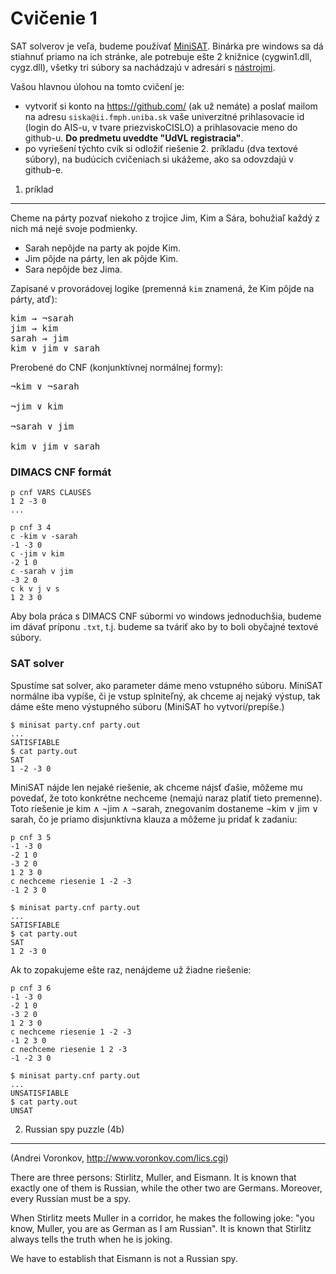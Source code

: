 Cvičenie 1
==========

SAT solverov je veľa, budeme používať [MiniSAT](http://minisat.se/).
Binárka pre windows sa dá stiahnuť priamo na ich stránke, ale potrebuje ešte 2 knižnice
(cygwin1.dll, cygz.dll), všetky tri súbory sa nachádzajú v adresári s [nástrojmi](../tools/).

Vašou hlavnou úlohou na tomto cvičení je:
* vytvoriť si konto na https://github.com/ (ak už nemáte) a poslať mailom na
  adresu `siska@ii.fmph.uniba.sk` vaše univerzitné prihlasovacie id (login do
  AIS-u, v tvare priezviskoCISLO) a prihlasovacie meno do github-u.
  **Do predmetu uveddte "UdVL registracia"**.
* po vyriešení týchto cvík si odložiť riešenie 2. príkladu (dva textové súbory),
  na budúcich cvičeniach si ukážeme, ako sa odovzdajú v github-e.


1. príklad
----------
Cheme na párty pozvať niekoho z trojice Jim, Kim a Sára, bohužiaľ každý z nich
má nejé svoje podmienky.

* Sarah nepôjde na party ak pojde Kim.
* Jim pôjde na párty, len ak pôjde Kim.
* Sara nepôjde bez Jima.

Zapísané v provorádovej logike (premenná `kim` znamená, že Kim pôjde na párty, atď):
<pre>
kim &rarr; &not;sarah
jim &rarr; kim
sarah &rarr; jim
kim &or; jim &or; sarah
</pre>

Prerobené do CNF (konjunktívnej normálnej formy):
<pre>
&not;kim &or; &not;sarah<br/>
&not;jim &or; kim<br/>
&not;sarah &or; jim<br/>
kim &or; jim &or; sarah
</pre>

### DIMACS CNF formát ###
```
p cnf VARS CLAUSES
1 2 -3 0
...
```
```
p cnf 3 4
c -kim v -sarah
-1 -3 0
c -jim v kim
-2 1 0
c -sarah v jim
-3 2 0
c k v j v s
1 2 3 0
```

Aby bola práca s DIMACS CNF súbormi vo windows jednoduchšia, budeme im dávať príponu `.txt`,
t.j. budeme sa tváriť ako by to boli obyčajné textové súbory.

### SAT solver ###

Spustíme sat solver, ako parameter dáme meno vstupného súboru. MiniSAT normálne iba vypíše,
či je vstup splniteľný, ak chceme aj nejaký výstup, tak dáme ešte meno výstupného súboru (MiniSAT ho
vytvorí/prepíše.)
```
$ minisat party.cnf party.out
...
SATISFIABLE
$ cat party.out
SAT
1 -2 -3 0
```

MiniSAT nájde len nejaké riešenie, ak chceme nájsť ďašie, môžeme mu povedať, že toto konkrétne 
nechceme (nemajú naraz platiť tieto premenne). Toto riešenie je kim &and; &not;jim &and; &not;sarah, znegovaním
dostaneme &not;kim &or; jim &or; sarah, čo je priamo disjunktívna klauza a môžeme ju pridať k zadaniu:

```
p cnf 3 5
-1 -3 0
-2 1 0
-3 2 0
1 2 3 0
c nechceme riesenie 1 -2 -3
-1 2 3 0
```
```
$ minisat party.cnf party.out
...
SATISFIABLE
$ cat party.out
SAT
1 2 -3 0
```

Ak to zopakujeme ešte raz, nenájdeme už žiadne riešenie:
```
p cnf 3 6
-1 -3 0
-2 1 0
-3 2 0
1 2 3 0
c nechceme riesenie 1 -2 -3
-1 2 3 0
c nechceme riesenie 1 2 -3
-1 -2 3 0
```
```
$ minisat party.cnf party.out
...
UNSATISFIABLE
$ cat party.out
UNSAT
```

2. Russian spy puzzle (4b)
--------------------------
(Andrei Voronkov, http://www.voronkov.com/lics.cgi)

There are three persons: Stirlitz, Muller, and
Eismann. It is known that exactly one of them is
Russian, while the other two are Germans.
Moreover, every Russian must be a spy.

When Stirlitz meets Muller in a corridor, he
makes the following joke: "you know, Muller,
you are as German as I am Russian". It is
known that Stirlitz always tells the truth when
he is joking.

We have to establish that Eismann is not a Russian spy.


